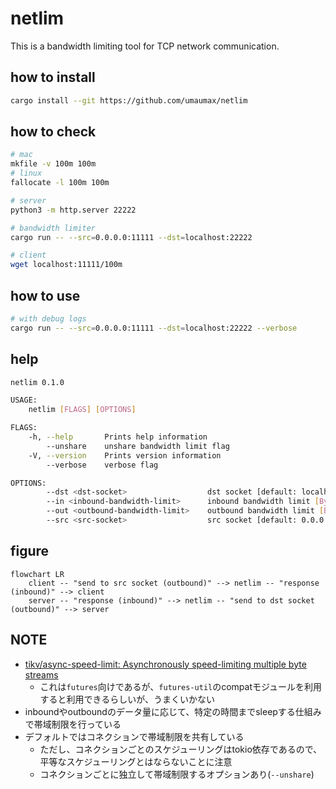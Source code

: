 # netlim

This is a bandwidth limiting tool for TCP network communication.

## how to install
``` bash
cargo install --git https://github.com/umaumax/netlim
```

## how to check
``` bash
# mac
mkfile -v 100m 100m
# linux
fallocate -l 100m 100m

# server
python3 -m http.server 22222

# bandwidth limiter
cargo run -- --src=0.0.0.0:11111 --dst=localhost:22222

# client
wget localhost:11111/100m
```

## how to use
``` bash
# with debug logs
cargo run -- --src=0.0.0.0:11111 --dst=localhost:22222 --verbose
```

## help
``` bash
netlim 0.1.0

USAGE:
    netlim [FLAGS] [OPTIONS]

FLAGS:
    -h, --help       Prints help information
        --unshare    unshare bandwidth limit flag
    -V, --version    Prints version information
        --verbose    verbose flag

OPTIONS:
        --dst <dst-socket>                  dst socket [default: localhost:22222]
        --in <inbound-bandwidth-limit>      inbound bandwidth limit [Byte] [default: 1MB]
        --out <outbound-bandwidth-limit>    outbound bandwidth limit [Byte] [default: 1MB]
        --src <src-socket>                  src socket [default: 0.0.0.0:11111]
```

## figure
``` mermaid
flowchart LR
    client -- "send to src socket (outbound)" --> netlim -- "response (inbound)" --> client
    server -- "response (inbound)" --> netlim -- "send to dst socket (outbound)" --> server
```

## NOTE
* [tikv/async-speed-limit: Asynchronously speed-limiting multiple byte streams]( https://github.com/tikv/async-speed-limit )
  * これは`futures`向けであるが、`futures-util`のcompatモジュールを利用すると利用できるらしいが、うまくいかない
* inboundやoutboundのデータ量に応じて、特定の時間までsleepする仕組みで帯域制限を行っている
* デフォルトではコネクションで帯域制限を共有している
  * ただし、コネクションごとのスケジューリングはtokio依存であるので、平等なスケジューリングとはならないことに注意
  * コネクションごとに独立して帯域制限するオプションあり(`--unshare`)
